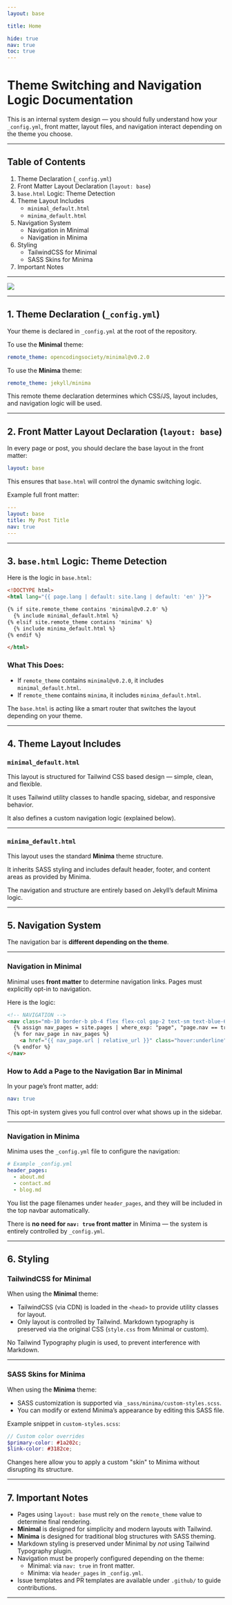 ```yaml
---
layout: base

title: Home 

hide: true
nav: true
toc: true
---
```


# Theme Switching and Navigation Logic Documentation


This is an internal system design — you should fully understand how your `_config.yml`, front matter, layout files, and navigation interact depending on the theme you choose.

---

## Table of Contents

1. Theme Declaration (`_config.yml`)
2. Front Matter Layout Declaration (`layout: base`)
3. `base.html` Logic: Theme Detection
4. Theme Layout Includes
    - `minimal_default.html`
    - `minima_default.html`
5. Navigation System
    - Navigation in Minimal
    - Navigation in Minima
6. Styling
    - TailwindCSS for Minimal
    - SASS Skins for Minima
7. Important Notes

---


<img src="{{ site.baseurl }}/images/theme_switch.drawio.svg">


---

## 1. Theme Declaration (`_config.yml`)

Your theme is declared in `_config.yml` at the root of the repository.

To use the **Minimal** theme:

```yaml
remote_theme: opencodingsociety/minimal@v0.2.0
```

To use the **Minima** theme:

```yaml
remote_theme: jekyll/minima
```

This remote theme declaration determines which CSS/JS, layout includes, and navigation logic will be used.

---

## 2. Front Matter Layout Declaration (`layout: base`)

In every page or post, you should declare the base layout in the front matter:

```yaml
layout: base
```

This ensures that `base.html` will control the dynamic switching logic.

Example full front matter:

```yaml
---
layout: base
title: My Post Title
nav: true
---
```

---

## 3. `base.html` Logic: Theme Detection

Here is the logic in `base.html`:

```html
<!DOCTYPE html>
<html lang="{{ page.lang | default: site.lang | default: 'en' }}">

{% if site.remote_theme contains 'minimal@v0.2.0' %}
  {% include minimal_default.html %}
{% elsif site.remote_theme contains 'minima' %}
  {% include minima_default.html %}
{% endif %}

</html>
```

### What This Does:
- If `remote_theme` contains `minimal@v0.2.0`, it includes `minimal_default.html`.
- If `remote_theme` contains `minima`, it includes `minima_default.html`.

The `base.html` is acting like a smart router that switches the layout depending on your theme.

---

## 4. Theme Layout Includes

### `minimal_default.html`

This layout is structured for Tailwind CSS based design — simple, clean, and flexible.

It uses Tailwind utility classes to handle spacing, sidebar, and responsive behavior.

It also defines a custom navigation logic (explained below).

---

### `minima_default.html`

This layout uses the standard **Minima** theme structure.

It inherits SASS styling and includes default header, footer, and content areas as provided by Minima.

The navigation and structure are entirely based on Jekyll’s default Minima logic.

---

## 5. Navigation System

The navigation bar is **different depending on the theme**.

---

### Navigation in Minimal

Minimal uses **front matter** to determine navigation links. Pages must explicitly opt-in to navigation.

Here is the logic:

```html
<!-- NAVIGATION -->
<nav class="mb-10 border-b pb-4 flex flex-col gap-2 text-sm text-blue-600">
  {% assign nav_pages = site.pages | where_exp: "page", "page.nav == true" %}
  {% for nav_page in nav_pages %}
    <a href="{{ nav_page.url | relative_url }}" class="hover:underline">{{ nav_page.title | escape }}</a>
  {% endfor %}
</nav>
```

### How to Add a Page to the Navigation Bar in Minimal

In your page’s front matter, add:

```yaml
nav: true
```

This opt-in system gives you full control over what shows up in the sidebar.

---

### Navigation in Minima

Minima uses the `_config.yml` file to configure the navigation:

```yaml
# Example _config.yml
header_pages:
  - about.md
  - contact.md
  - blog.md
```

You list the page filenames under `header_pages`, and they will be included in the top navbar automatically.

There is **no need for `nav: true` front matter** in Minima — the system is entirely controlled by `_config.yml`.

---

## 6. Styling

### TailwindCSS for Minimal

When using the **Minimal** theme:

- TailwindCSS (via CDN) is loaded in the `<head>` to provide utility classes for layout.
- Only layout is controlled by Tailwind. Markdown typography is preserved via the original CSS (`style.css` from Minimal or custom).

No Tailwind Typography plugin is used, to prevent interference with Markdown.

---

### SASS Skins for Minima

When using the **Minima** theme:

- SASS customization is supported via `_sass/minima/custom-styles.scss`.
- You can modify or extend Minima’s appearance by editing this SASS file.

Example snippet in `custom-styles.scss`:

```scss
// Custom color overrides
$primary-color: #1a202c;
$link-color: #3182ce;
```

Changes here allow you to apply a custom "skin" to Minima without disrupting its structure.

---

## 7. Important Notes

- Pages using `layout: base` must rely on the `remote_theme` value to determine final rendering.
- **Minimal** is designed for simplicity and modern layouts with Tailwind.
- **Minima** is designed for traditional blog structures with SASS theming.
- Markdown styling is preserved under Minimal by *not* using Tailwind Typography plugin.
- Navigation must be properly configured depending on the theme:
  - Minimal: via `nav: true` in front matter.
  - Minima: via `header_pages` in `_config.yml`.
- Issue templates and PR templates are available under `.github/` to guide contributions.

---
